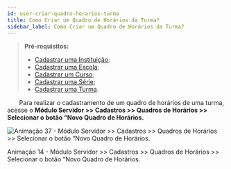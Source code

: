 ```yaml
---
id: user-criar-quadro-horarios-turma
title: Como Criar um Quadro de Horários da Turma?
sidebar_label: Como Criar um Quadro de Horários da Turma?
---
```

>**Pré-requisitos:**
>*  [Cadastrar uma Instituição]();
>*  [Cadastrar uma Escola](user-como-cadastrar-uma-escola);
>*  [Cadastrar um Curso](user-como_cadastrar_um_curso);
>*  [Cadastrar uma Série](como-cadastrar-series);
>*  [Cadastrar uma Turma](como-cadastrar-turma).

&nbsp;&nbsp;&nbsp;&nbsp;&nbsp;&nbsp;&nbsp;Para realizar o cadastramento de um quadro de horários de uma turma, acesse o **Módulo Servidor >> Cadastros >> Quadros de Horários >> Selecionar o botão “Novo Quadro de Horários.**

![Animação 37 - Módulo Servidor >> Cadastros >> Quadros de Horários >> Selecionar o botão “Novo Quadro de Horários.](/img/user-docs/criar_quadro_de_horarios.gif)

<p class="centerText">Animação 14 - Módulo Servidor >> Cadastros >> Quadros de Horários >> Selecionar o botão “Novo Quadro de Horários.
</p>